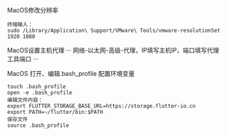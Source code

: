 MacOS修改分辨率
```
终端输入：
sudo /Library/Application\ Support/VMware\ Tools/vmware-resolutionSet 1920 1080
```

MacOS设置主机代理
···
网络-以太网-高级-代理，IP填写主机IP，端口填写代理工具端口
···

MacOS 打开、编辑.bash_profile 配置环境变量
```
touch .bash_profile
open -e .bash_profile
编辑文件内容：
export FLUTTER_STORAGE_BASE_URL=https://storage.flutter-io.cn
export PATH=~/flutter/bin:$PATH
保存文件
source .bash_profile
```
